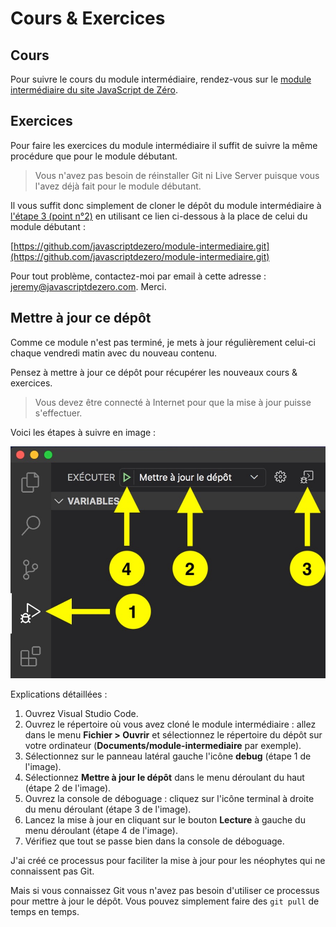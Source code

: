 # Cours & Exercices

## Cours

Pour suivre le cours du module intermédiaire, rendez-vous sur le [module intermédiaire du site JavaScript de Zéro](https://www.javascriptdezero.com/module-intermediaire).

## Exercices

Pour faire les exercices du module intermédiaire il suffit de suivre la même procédure que pour le module débutant.

> Vous n'avez pas besoin de réinstaller Git ni Live Server puisque vous l'avez déjà fait pour le module débutant.

Il vous suffit donc simplement de cloner le dépôt du module intermédiaire à [l'étape 3 (point n°2)](https://github.com/javascriptdezero/module-debutant/tree/master/cours#%C3%A9tape-3--cloner-le-d%C3%A9p%C3%B4t-du-module-d%C3%A9butant) en utilisant ce lien ci-dessous à la place de celui du module débutant :

[https://github.com/javascriptdezero/module-intermediaire.git](https://github.com/javascriptdezero/module-intermediaire.git)

Pour tout problème, contactez-moi par email à cette adresse : jeremy@javascriptdezero.com. Merci.

## Mettre à jour ce dépôt

Comme ce module n'est pas terminé, je mets à jour régulièrement celui-ci chaque vendredi matin avec du nouveau contenu.

Pensez à mettre à jour ce dépôt pour récupérer les nouveaux cours & exercices.

> Vous devez être connecté à Internet pour que la mise à jour puisse s'effectuer.

Voici les étapes à suivre en image :

<p align="center"><img src="../images/mise-a-jour.jpg"></p>

Explications détaillées :

1. Ouvrez Visual Studio Code.
2. Ouvrez le répertoire où vous avez cloné le module intermédiaire : allez dans le menu **Fichier > Ouvrir** et sélectionnez le répertoire du dépôt sur votre ordinateur (**Documents/module-intermediaire** par exemple).
3. Sélectionnez sur le panneau latéral gauche l'icône **debug** (étape 1 de l'image).
4. Sélectionnez **Mettre à jour le dépôt** dans le menu déroulant du haut (étape 2 de l'image).
5. Ouvrez la console de déboguage : cliquez sur l'icône terminal à droite du menu déroulant (étape 3 de l'image).
6. Lancez la mise à jour en cliquant sur le bouton **Lecture** à gauche du menu déroulant (étape 4 de l'image).
7. Vérifiez que tout se passe bien dans la console de déboguage.

J'ai créé ce processus pour faciliter la mise à jour pour les néophytes qui ne connaissent pas Git.

Mais si vous connaissez Git vous n'avez pas besoin d'utiliser ce processus pour mettre à jour le dépôt. Vous pouvez simplement faire des `git pull` de temps en temps.
